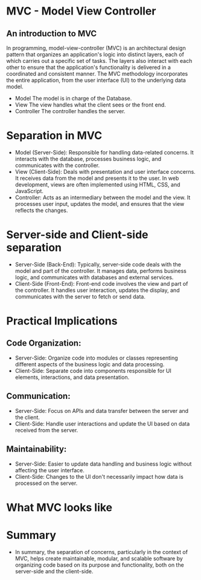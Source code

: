 # MVC - Model View Controller
## An introduction to MVC

In programming, model-view-controller (MVC) is an architectural design pattern that organizes an application's logic into distinct layers, each of which carries out a specific set of tasks. The layers also interact with each other to ensure that the application's functionality is delivered in a coordinated and consistent manner. The MVC methodology incorporates the entire application, from the user interface (UI) to the underlying data model.

- Model 
  The model is in charge of the Database.
- View 
  The view handles what the client sees or the front end.
- Controller 
  The controller handles the server.

# Separation in MVC
- Model (Server-Side): Responsible for handling data-related concerns. It interacts with the database, processes business logic, and communicates with the controller.
- View (Client-Side): Deals with presentation and user interface concerns. It receives data from the model and presents it to the user. In web development, views are often implemented using HTML, CSS, and JavaScript.
- Controller: Acts as an intermediary between the model and the view. It processes user input, updates the model, and ensures that the view reflects the changes.

# Server-side and Client-side separation
- Server-Side (Back-End): Typically, server-side code deals with the model and part of the controller. It manages data, performs business logic, and communicates with databases and external services.
- Client-Side (Front-End): Front-end code involves the view and part of the controller. It handles user interaction, updates the display, and communicates with the server to fetch or send data.

# Practical Implications
## Code Organization:

- Server-Side: Organize code into modules or classes representing different aspects of the business logic and data processing.
- Client-Side: Separate code into components responsible for UI elements, interactions, and data presentation.
## Communication:

- Server-Side: Focus on APIs and data transfer between the server and the client.
- Client-Side: Handle user interactions and update the UI based on data received from the server.
## Maintainability:

- Server-Side: Easier to update data handling and business logic without affecting the user interface.
- Client-Side: Changes to the UI don't necessarily impact how data is processed on the server.

# What MVC looks like

# Summary
- In summary, the separation of concerns, particularly in the context of MVC, helps create maintainable, modular, and scalable software by organizing code based on its purpose and functionality, both on the server-side and the client-side.
